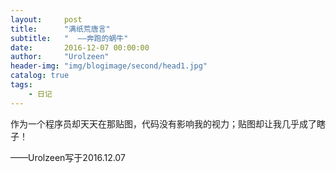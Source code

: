```yaml
---
layout:     post
title:      "满纸荒唐言"
subtitle:   "  ——奔跑的蜗牛"
date:       2016-12-07 00:00:00
author:     "Urolzeen"
header-img: "img/blogimage/second/head1.jpg"
catalog: true
tags:
    - 日记
---
```


作为一个程序员却天天在那贴图，代码没有影响我的视力；贴图却让我几乎成了瞎子！

——Urolzeen写于2016.12.07